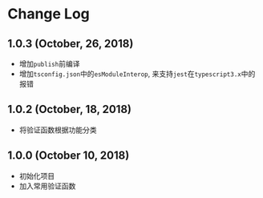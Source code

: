 # Change Log

## 1.0.3 (October, 26, 2018)

- 增加`publish`前编译
- 增加`tsconfig.json`中的`esModuleInterop`, 来支持`jest`在`typescript3.x`中的报错

## 1.0.2 (October, 18, 2018)

- 将验证函数根据功能分类

## 1.0.0 (October 10, 2018)

- 初始化项目
- 加入常用验证函数
